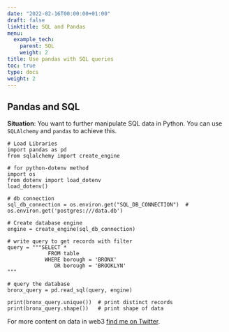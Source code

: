 ```yaml
---
date: "2022-02-16T00:00:00+01:00"
draft: false
linktitle: SQL and Pandas
menu:
  example_tech:
    parent: SQL
    weight: 2
title: Use pandas with SQL queries
toc: true
type: docs
weight: 2
---
```


## Pandas and SQL

**Situation**: You want to further manipulate SQL data in Python. You can use `SQLAlchemy` and `pandas` to achieve this. 



```{python}
# Load Libraries
import pandas as pd
from sqlalchemy import create_engine

# for python-dotenv method
import os
from dotenv import load_dotenv   
load_dotenv()    

# db connection
sql_db_connection = os.environ.get("SQL_DB_CONNECTION")  # os.environ.get('postgres:///data.db')

# Create database engine
engine = create_engine(sql_db_connection)

# write query to get records with filter
query = """SELECT *
             FROM table 
            WHERE borough = 'BRONX'
               OR borough = 'BROOKLYN'
"""

# query the database
bronx_query = pd.read_sql(query, engine)

print(bronx_query.unique())  # print distinct records
print(bronx_query.shape())   # print shape of data
```


For more content on data in web3 [find me on Twitter](https://twitter.com/paulapivat).